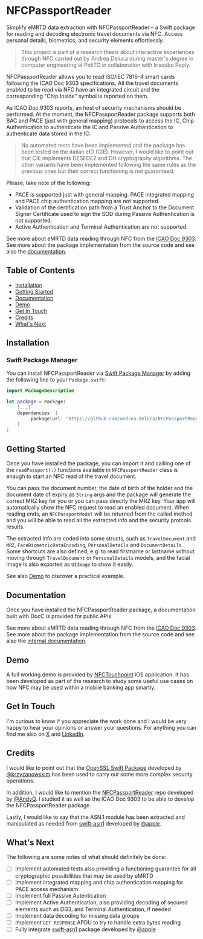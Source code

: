 # NFCPassportReader

Simplify eMRTD data extraction with NFCPassportReader – a Swift package for reading and decoding electronic travel documents via NFC. 
Access personal details, biometrics, and security elements effortlessly.

> This project is part of a research thesis about interactive experiences through NFC carried out by Andrea Deluca during
master's degree in computer engineering at PoliTO in collaboration with Iriscube Reply.

NFCPassportReader allows you to read ISO/IEC 7816-4 smart cards following the ICAO Doc 9303 specifications. All the travel documents
enabled to be read via NFC have an integrated circuit and the corresponding "Chip Inside" symbol is reported on them.

As ICAO Doc 9303 reports, an host of security mechanisms should be performed. At the moment, the NFCPassportReader package supports 
both BAC and PACE (just with general mapping) protocols to access the IC, Chip Authentication to authenticate the IC and 
Passive Authentication to authenticate data stored in the IC.

> No automated tests have been implemented and the package has been tested on the italian eID (CIE). 
However, I would like to point out that CIE implements DESEDE2 and DH cryptography algorithms. The other variants have been
implemented following the same rules as the previous ones but their correct functioning is not guaranteed.

Please, take note of the following:

 - PACE is supported just with general mapping. PACE integrated mapping and PACE chip authentication mapping are not supported.
 - Validation of the certification path from a Trust Anchor to the Document Signer Certificate used to sign the SOD 
during Passive Authentication is not supported.
 - Active Authentication and Terminal Authentication are not supported.

See more about eMRTD data reading through NFC from the [ICAO Doc 9303](https://www.icao.int/publications/pages/publication.aspx?docnum=9303).
See more about the package implementation from the source code and see also the [documentation]().

## Table of Contents

- [Installation](#installation)
- [Getting Started](#getting-started)
- [Documentation](#documentation)
- [Demo](#demo)
- [Get In Touch](#get-in-touch)
- [Credits](#credits)
- [What's Next](#whats-next)

## Installation

### Swift Package Manager

You can install NFCPassportReader via [Swift Package Manager](https://swift.org/package-manager/) by adding 
the following line to your `Package.swift`:

```swift
import PackageDescription

let package = Package(
    [...]
    dependencies: [
        .package(url: "https://github.com/andrea-deluca/NFCPassportReader.git", from: "0.1.0"),
    ]
)
```

## Getting Started

Once you have installed the package, you can import it and calliing one of the `readPassport(:)` functions available in `NFCPassportReader` class is enaugh
to start an NFC read of the travel document.

You can pass the document number, the date of birth of the holder and the document date of expiry as `String` args and the package
will generate the correct MRZ key for you or you can pass directly the MRZ key. Your app will automatically show the NFC request to read
an enabled document. When reading ends, an `NFCPassportModel` will be returned from the called method and you will be able to read all the extracted info
and the security protcols results.

The extracted info are coded into some structs, such as `TravelDocument` and `MRZ`, `FaceBiometricDataEncoding`, `PersonalDetails` and `DocumentDetails`.
Some shortcuts are also defined, e.g. to read firstname or lastname without moving through `TravelDocument` or `PersonalDetails` models, and the facial image
is also exported as `UIImage` to show it easily.

See also [Demo](#demo) to discover a practical example.

## Documentation

Once you have installed the NFCPassportReader package, a documentation built with DocC is provided for public APIs.

See more about eMRTD data reading through NFC from the [ICAO Doc 9303](https://www.icao.int/publications/pages/publication.aspx?docnum=9303).
See more about the package implementation from the source code and see also the [internal documentation]().

## Demo

A full working demo is provided by [NFCTouchpoint](https://github.com/andrea-deluca/NFC-Touchpoint) iOS application. It has been developed 
as part of the research to study some useful use cases on how NFC may be used within a mobile banking app smartly.

## Get In Touch

I'm curious to know if you appreciate the work done and I would be very happy to hear your opinions or answer your questions. 
For anything you can find me also on [X](https://twitter.com/deeelux_) and [LinkedIn](https://www.linkedin.com/in/andrea-deluca-022b1820b/).

## Credits

I would like to point out that the [OpenSSL Swift Package](https://github.com/krzyzanowskim/OpenSSL) 
developed by [@krzyzanowskim](https://github.com/krzyzanowskim) has been used to carry out some more complex security operations.

In addition, I would like to mention the [NFCPassportReader](https://github.com/AndyQ/NFCPassportReader) repo 
developed by [@AndyQ](https://github.com/AndyQ). I studied it as well as the ICAO Doc 9303 to be able to develop the NFCPassportReader package.

Lastly, I would like to say that the ASN.1 module has been extracted and manipulated as needed 
from [swift-asn1](https://github.com/apple/swift-asn1) developed by [@apple](https://github.com/apple). 

## What's Next

The following are some notes of what should definitely be done:

- [ ] Implement automated tests also providing a functioning guarantee for all cryptographic possibilities that may be used by eMRTD
- [ ] Implement integrated mapping and chip authentication mapping for PACE access mechanism
- [ ] Implement full Passive Autentication
- [ ] Implement Active Authentication, also providing decoding of secured elements such as DG3, and Terminal Authentication, if needed 
- [ ] Implement data decoding for missing data groups
- [ ] Implement `GET RESPONSE` APDU to try to handle extra bytes reading
- [ ] Fully integrate [swift-asn1](https://github.com/apple/swift-asn1) package developed by [@apple](https://github.com/apple)
